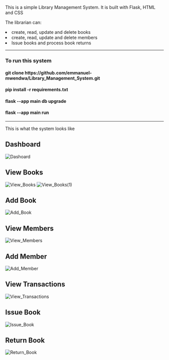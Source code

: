 This is a simple Library Management System.
It is built with Flask, HTML and CSS

The librarian can:
<li>create, read, update and delete books</li>
<li>create, read, update and delete members</li>
<li>Issue books and process book returns</li>

<hr>

<h3>To run this system</h3>
<h4>git clone https://github.com/emmanuel-mwendwa/Library_Management_System.git</h4>

<h4>pip install -r requirements.txt</h4>

<h4>flask --app main db upgrade</h4>

<h4>flask --app main run</h4>

<hr>

This is what the system looks like
<h2>Dashboard</h2>

![Dashoard](https://github.com/emmanuel-mwendwa/Library_Management_System/assets/82759762/9cfd86c6-2865-4728-8511-d79c926f570d)

<h2>View Books</h2>

![View_Books](https://github.com/emmanuel-mwendwa/Library_Management_System/assets/82759762/2812f307-9668-4ef7-b722-dc3545c4d3e4)
![View_Books(1)](https://github.com/emmanuel-mwendwa/Library_Management_System/assets/82759762/bf99ecec-a26c-4b4d-9b0f-12f9d7b9593b)

<h2>Add Book</h2>

![Add_Book](https://github.com/emmanuel-mwendwa/Library_Management_System/assets/82759762/8be7671b-62d7-48fa-8921-353ce016e2f6)

<h2>View Members</h2>

![View_Members](https://github.com/emmanuel-mwendwa/Library_Management_System/assets/82759762/695d46ab-ac04-4459-a524-0acc54c719de)

<h2>Add Member</h2>

![Add_Member](https://github.com/emmanuel-mwendwa/Library_Management_System/assets/82759762/0600d2ef-d607-4ed5-b011-b039672aaeb8)

<h2>View Transactions</h2>

![View_Transactions](https://github.com/emmanuel-mwendwa/Library_Management_System/assets/82759762/3f6fe087-2b35-4412-82d2-f2e39f39cd6e)

<h2>Issue Book</h2>

![Issue_Book](https://github.com/emmanuel-mwendwa/Library_Management_System/assets/82759762/aba5055f-a86b-4ab6-97ae-7ea85279066c)

<h2>Return Book</h2>

![Return_Book](https://github.com/emmanuel-mwendwa/Library_Management_System/assets/82759762/285c7aa7-63bd-4288-8edd-690cd31a7124)


